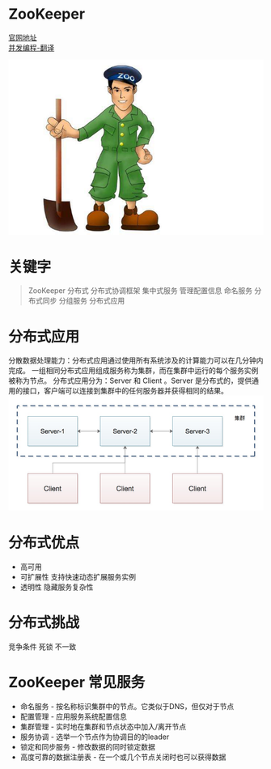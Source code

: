# ZooKeeper
[官网地址](https://zookeeper.apache.org/) <br/>
[并发编程-翻译](http://ifeve.com/apache-zookeeper-1/)

![ZooKeeper-Manager](./image/zookeeper.jpg)

# 关键字
> ZooKeeper 分布式 分布式协调框架 集中式服务 管理配置信息 命名服务 分布式同步 分组服务 分布式应用

# 分布式应用
  分散数据处理能力：分布式应用通过使用所有系统涉及的计算能力可以在几分钟内完成。
  一组相同分布式应用组成服务称为集群，而在集群中运行的每个服务实例被称为节点。
  分布式应用分为：Server 和 Client 。Server 是分布式的，提供通用的接口，客户端可以连接到集群中的任何服务器并获得相同的结果。
  ![zookeeper-distribute](./image/zookeeper-distribute.jpeg)

# 分布式优点

- 高可用
- 可扩展性 支持快速动态扩展服务实例
- 透明性 隐藏服务复杂性

# 分布式挑战

  竞争条件 死锁 不一致

# ZooKeeper 常见服务

+ 命名服务 - 按名称标识集群中的节点。它类似于DNS，但仅对于节点
+ 配置管理 - 应用服务系统配置信息
+ 集群管理 - 实时地在集群和节点状态中加入/离开节点
+ 服务协调 - 选举一个节点作为协调目的的leader
+ 锁定和同步服务 - 修改数据的同时锁定数据
+ 高度可靠的数据注册表 - 在一个或几个节点关闭时也可以获得数据

